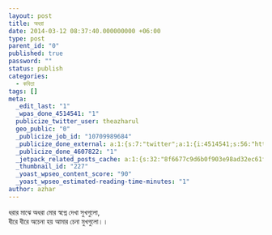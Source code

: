```yaml
---
layout: post
title: অধরা
date: 2014-03-12 08:37:40.000000000 +06:00
type: post
parent_id: "0"
published: true
password: ""
status: publish
categories:
  - কবিতা
tags: []
meta:
  _edit_last: "1"
  _wpas_done_4514541: "1"
  publicize_twitter_user: theazharul
  geo_public: "0"
  _publicize_job_id: "10709989684"
  _publicize_done_external: a:1:{s:7:"twitter";a:1:{i:4514541;s:56:"https://twitter.com/theazharul/status/923106540780888064";}}
  _publicize_done_4607822: "1"
  _jetpack_related_posts_cache: a:1:{s:32:"8f6677c9d6b0f903e98ad32ec61f8deb";a:2:{s:7:"expires";i:1643743434;s:7:"payload";a:0:{}}}
  _thumbnail_id: "227"
  _yoast_wpseo_content_score: "90"
  _yoast_wpseo_estimated-reading-time-minutes: "1"
author: azhar
---
```


ধরার মাঝে অধরা মোর স্বপ্নে দেখা সুখগুলো,  
ধীরে ধীরে অচেনা হয় আমার চেনা মুখগুলো।।
